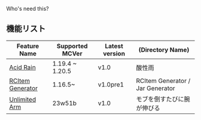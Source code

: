 Who's need this?

## 機能リスト

| Feature Name | Supported MCVer | Latest version | (Directory Name) |
| --- | --- | --- | --- |
| [Acid Rain](./酸性雨/read_me.md) | 1.19.4 ~ 1.20.5 | v1.0 | 酸性雨 |
| [RCItem Generator](./RCItem%20Generator/Jar%20Generator/readme.md) | 1.16.5~ | v1.0pre1 | RCItem Generator / Jar Generator |
| [Unlimited Arm](./モブを倒すたびに腕が伸びる/readme.md) | 23w51b | v1.0 | モブを倒すたびに腕が伸びる |

